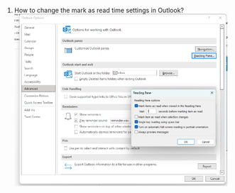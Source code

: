 1. How to change the mark as read time settings in Outlook?
![Outlook-email-read-seconds](images/Outlook-email-read-seconds.png)